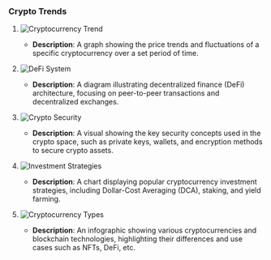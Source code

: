 ### Crypto Trends

1. ![Cryptocurrency Trend](https://github.com/user-attachments/assets/dca3b92b-46b8-445f-ba0c-425e4c301017)
   - **Description**: A graph showing the price trends and fluctuations of a specific cryptocurrency over a set period of time.

2. ![DeFi System](https://github.com/user-attachments/assets/7e76b23e-9af4-436f-b26d-e420b7fb9029)
   - **Description**: A diagram illustrating decentralized finance (DeFi) architecture, focusing on peer-to-peer transactions and decentralized exchanges.

3. ![Crypto Security](https://github.com/user-attachments/assets/3b0bb160-b004-441b-b735-22fb351dfa3f)
   - **Description**: A visual showing the key security concepts used in the crypto space, such as private keys, wallets, and encryption methods to secure crypto assets.

4. ![Investment Strategies](https://github.com/user-attachments/assets/41988104-e16b-4124-9d98-4a1b808b4908)
   - **Description**: A chart displaying popular cryptocurrency investment strategies, including Dollar-Cost Averaging (DCA), staking, and yield farming.

5. ![Cryptocurrency Types](https://github.com/user-attachments/assets/725956e5-ba20-45b7-ab6f-f94db698be5f)
   - **Description**: An infographic showing various cryptocurrencies and blockchain technologies, highlighting their differences and use cases such as NFTs, DeFi, etc.

 
